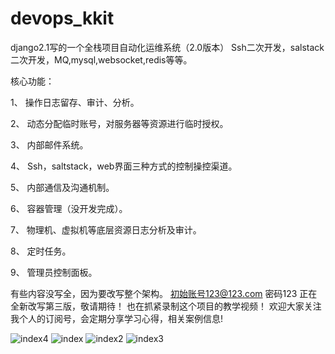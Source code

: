 # devops_kkit
django2.1写的一个全栈项目自动化运维系统（2.0版本）
Ssh二次开发，salstack二次开发，MQ,mysql,websocket,redis等等。

核心功能：

1、	操作日志留存、审计、分析。

2、	动态分配临时账号，对服务器等资源进行临时授权。

3、	内部邮件系统。

4、	Ssh，saltstack，web界面三种方式的控制操控渠道。

5、	内部通信及沟通机制。

6、	容器管理（没开发完成）。

7、	物理机、虚拟机等底层资源日志分析及审计。

8、	定时任务。

9、	管理员控制面板。

有些内容没写全，因为要改写整个架构。
初始账号123@123.com 密码123
正在全新改写第三版，敬请期待！
也在抓紧录制这个项目的教学视频！
欢迎大家关注我个人的订阅号，会定期分享学习心得，相关案例信息!



![index4](https://github.com/luckman666/devops_kkit/blob/master/gzh.jpg)
![index](https://github.com/luckman666/devops_kkit/blob/master/image/index.png) 
![index2](https://github.com/luckman666/devops_kkit/blob/master/image/3.png) 
![index3](https://github.com/luckman666/devops_kkit/blob/master/image/2.png) 

